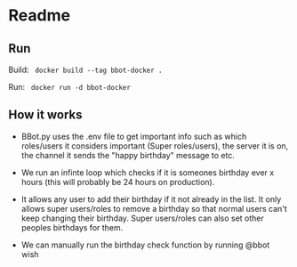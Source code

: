# Readme

## Run 

Build:
` docker build --tag bbot-docker .`

Run:
` docker run -d bbot-docker`

## How it works

- BBot.py uses the .env file to get important info such as which roles/users it considers important (Super roles/users), the server it is on, the channel it sends the "happy birthday" message to etc.  
- We run an infinte loop which checks if it is someones birthday ever x hours (this will probably be 24 hours on production).

- It allows any user to add their birthday if it not already in the list. It only allows super users/roles to remove a birthday so that normal users can't keep changing their birthday. Super users/roles can also set other peoples birthdays for them. 

- We can manually run the birthday check function by running @bbot wish
 
